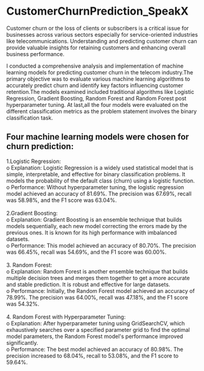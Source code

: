 # CustomerChurnPrediction_SpeakX

Customer churn or the loss of clients or subscribers is a critical issue for businesses across various sectors especially for service-oriented industries like telecommunications. Understanding and predicting customer churn can provide valuable insights for retaining customers and enhancing overall business performance.<BR>

I conducted a comprehensive analysis and implementation of machine learning models for predicting customer churn in the telecom industry.The primary objective was to evaluate various machine learning algorithms to accurately predict churn and identify key factors influencing customer retention.The models examined included traditional algorithms like Logistic Regression, Gradient Boosting, Random Forest and Random Forest post hyperparameter tuning. At last,all the four models were evaluated on the different classification metrics as the problem statement involves the binary classification task.<br>

## Four machine learning models were chosen for churn prediction:<br>
1.Logistic Regression:<br>
o Explanation: Logistic Regression is a widely used statistical model that is simple, interpretable, and effective for binary classification problems. It models the probability of the default class (churn) using a logistic function.<br>
o Performance: Without hyperparameter tuning, the logistic regression model achieved an accuracy of 81.69%. The precision was 67.69%, recall was 58.98%, and the F1 score was 63.04%.<br><br>
2.Gradient Boosting:<br>
o Explanation: Gradient Boosting is an ensemble technique that builds models sequentially, each new model correcting the errors made by the previous ones. It is known for its high performance with imbalanced datasets.<br>
o Performance: This model achieved an accuracy of 80.70%. The precision was 66.45%, recall was 54.69%, and the F1 score was 60.00%.<br><br>
3. Random Forest:<br>
o Explanation: Random Forest is another ensemble technique that builds multiple decision trees and merges them together to get a more accurate and stable prediction. It is robust and effective for large datasets.<br>
o Performance: Initially, the Random Forest model achieved an accuracy of 78.99%. The precision was 64.00%, recall was 47.18%, and the F1 score was 54.32%.<br><br>
4. Random Forest with Hyperparameter Tuning:<br>
o Explanation: After hyperparameter tuning using GridSearchCV, which exhaustively searches over a specified parameter grid to find the optimal model parameters, the Random Forest model's performance improved significantly.<br>
o Performance: The best model achieved an accuracy of 80.98%. The precision increased to 68.04%, recall to 53.08%, and the F1 score to 59.64%.<br>

